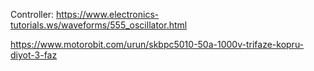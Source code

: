 


Controller: https://www.electronics-tutorials.ws/waveforms/555_oscillator.html



https://www.motorobit.com/urun/skbpc5010-50a-1000v-trifaze-kopru-diyot-3-faz
